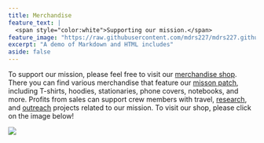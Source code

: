 ```yaml
---
title: Merchandise
feature_text: |
  <span style="color:white">Supporting our mission.</span>
feature_image: "https://raw.githubusercontent.com/mdrs227/mdrs227.github.io/master/bannerMerch.png"
excerpt: "A demo of Markdown and HTML includes"
aside: false
---
```


To support our mission, please feel free to visit our [merchandise shop](https://www.redbubble.com/people/mdrs228/shop?asc=u). There you can find various merchandise that feature our [misson patch](patch.md), including T-shirts, hoodies, stationaries, phone covers, notebooks, and more. Profits from sales can support crew members with travel, [research](research.md), and [outreach](outreach.md) projects related to our mission. To visit our shop, please click on the image below!

[![](https://raw.githubusercontent.com/mdrs227/mdrs227.github.io/master/merch.png) ](https://www.redbubble.com/people/mdrs228/shop?asc=u)